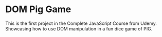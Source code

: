 # DOM Pig Game
This is the first project in the Complete JavaScript Course from Udemy. Showcasing how to use DOM manipulation in a fun dice game of PIG.